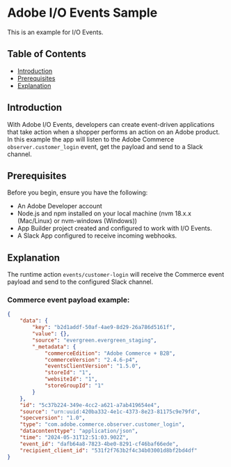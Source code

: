 # Adobe I/O Events Sample

This is an example for I/O Events.

## Table of Contents

- [Introduction](#introduction)
- [Prerequisites](#prerequisites)
- [Explanation](#explanation)

## Introduction

With Adobe I/O Events, developers can create event-driven applications that take action when a shopper performs an action on an Adobe product. In this example the app will listen to the Adobe Commerce ```observer.customer_login``` event, get the payload and send to a Slack channel.

## Prerequisites

Before you begin, ensure you have the following:

- An Adobe Developer account
- Node.js and npm installed on your local machine (nvm 18.x.x (Mac/Linux) or nvm-windows (Windows))
- App Builder project created and configured to work with I/O Events.
- A Slack App configured to receive incoming webhooks.

## Explanation

The runtime action ```events/customer-login``` will receive the Commerce event payload and send to the configured Slack channel.

### Commerce event payload example:

```json
{
    "data": {
        "key": "b2d1addf-50af-4ae9-8d29-26a786d5161f",
        "value": {},
        "source": "evergreen.evergreen_staging",
        "_metadata": {
            "commerceEdition": "Adobe Commerce + B2B",
            "commerceVersion": "2.4.6-p4",
            "eventsClientVersion": "1.5.0",
            "storeId": "1",
            "websiteId": "1",
            "storeGroupId": "1"
        }
    },
    "id": "5c37b224-349e-4cc2-a621-a7ab419654e4",
    "source": "urn:uuid:420ba332-4e1c-4373-8e23-81175c9e79fd",
    "specversion": "1.0",
    "type": "com.adobe.commerce.observer.customer_login",
    "datacontenttype": "application/json",
    "time": "2024-05-31T12:51:03.902Z",
    "event_id": "dafb64a8-7823-4be0-8291-cf46baf66ede",
    "recipient_client_id": "531f2f763b2f4c34b03001d8bf2bd4df"
}
```